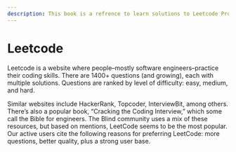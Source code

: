 ```yaml
---
description: This book is a refrence to learn solutions to Leetcode Problems.
---
```


# Leetcode

Leetcode is a website where people–mostly software engineers–practice their coding skills. There are 1400+ questions \(and growing\), each with multiple solutions. Questions are ranked by level of difficulty: easy, medium, and hard.

Similar websites include HackerRank, Topcoder, InterviewBit, among others. There’s also a popular book, “Cracking the Coding Interview,” which some call the Bible for engineers. The Blind community uses a mix of these resources, but based on mentions, LeetCode seems to be the most popular. Our active users cite the following reasons for preferring LeetCode: more questions, better quality, plus a strong user base.  


